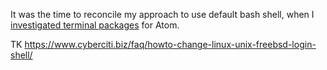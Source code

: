 It was the time to reconcile my approach to use default bash shell, when I
[investigated terminal packages][] for Atom.

[investigated terminal packages]: /posts/2016/11/2016-11-04-atom-terminal.md

TK https://www.cyberciti.biz/faq/howto-change-linux-unix-freebsd-login-shell/
